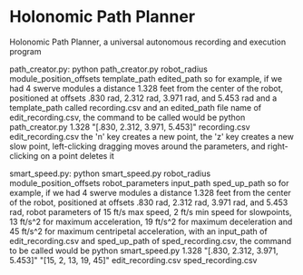 # Holonomic Path Planner
Holonomic Path Planner, a universal autonomous recording and execution program

path_creator.py: python path_creator.py robot_radius module_position_offsets template_path edited_path
so for example, if we had 4 swerve modules a distance 1.328 feet from the center of the robot, positioned at offsets .830 rad, 2.312 rad, 3.971 rad, and 5.453 rad and a template_path called recording.csv and an edited_path file name of edit_recording.csv, the command to be called would be
python path_creator.py 1.328 "[.830, 2.312, 3.971, 5.453]" recording.csv edit_recording.csv
the 'n' key creates a new point, the 'z' key creates a new slow point, left-clicking dragging moves around the parameters, and right-clicking on a point deletes it

smart_speed.py: python smart_speed.py robot_radius module_position_offsets robot_parameters input_path sped_up_path
so for example, if we had 4 swerve modules a distance 1.328 feet from the center of the robot, positioned at offsets .830 rad, 2.312 rad, 3.971 rad, and 5.453 rad, robot parameters of 15 ft/s max speed, 2 ft/s min speed for slowpoints, 13 ft/s^2 for maximum acceleration, 19 ft/s^2 for maximum deceleration and 45 ft/s^2 for maximum centripetal acceleration, with an input_path of edit_recording.csv and sped_up_path of sped_recording.csv, the command to be called would be
python smart_speed.py 1.328 "[.830, 2.312, 3.971, 5.453]" "[15, 2, 13, 19, 45]" edit_recording.csv sped_recording.csv
